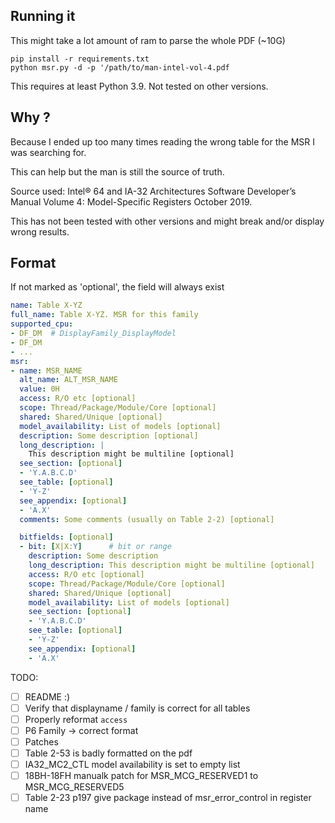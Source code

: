 ## Running it

This might take a lot amount of ram to parse the whole PDF (~10G)

```
pip install -r requirements.txt
python msr.py -d -p '/path/to/man-intel-vol-4.pdf
```

This requires at least Python 3.9. Not tested on other versions.

## Why ?

Because I ended up too many times reading the wrong table for the MSR I was searching for.

This can help but the man is still the source of truth.

Source used: Intel® 64 and IA-32 Architectures Software Developer’s Manual
Volume 4: Model-Specific Registers October 2019.

This has not been tested with other versions and might break and/or display wrong results.


## Format

If not marked as 'optional', the field will always exist

```yaml
name: Table X-YZ
full_name: Table X-YZ. MSR for this family
supported_cpu:
- DF_DM  # DisplayFamily_DisplayModel
- DF_DM
- ...
msr:
- name: MSR_NAME
  alt_name: ALT_MSR_NAME
  value: 0H
  access: R/O etc [optional]
  scope: Thread/Package/Module/Core [optional]
  shared: Shared/Unique [optional]
  model_availability: List of models [optional]
  description: Some description [optional]
  long_description: |
    This description might be multiline [optional]
  see_section: [optional]
  - 'Y.A.B.C.D'
  see_table: [optional]
  - 'Y-Z'
  see_appendix: [optional]
  - 'A.X'
  comments: Some comments (usually on Table 2-2) [optional]

  bitfields: [optional]
  - bit: [X|X:Y]      # bit or range
    description: Some description
    long_description: This description might be multiline [optional]
    access: R/O etc [optional]
    scope: Thread/Package/Module/Core [optional]
    shared: Shared/Unique [optional]
    model_availability: List of models [optional]
    see_section: [optional]
    - 'Y.A.B.C.D'
    see_table: [optional]
    - 'Y-Z'
    see_appendix: [optional]
    - 'A.X'
```

TODO:
- [ ] README :)
- [ ] Verify that displayname / family is correct for all tables
- [ ] Properly reformat `access`
- [ ] P6 Family -> correct format
- [ ] Patches
- [ ] Table 2-53 is badly formatted on the pdf
- [ ] IA32_MC2_CTL model availability is set to empty list
- [ ] 18BH-18FH manualk patch for MSR_MCG_RESERVED1 to MSR_MCG_RESERVED5
- [ ] Table 2-23 p197 give package instead of msr_error_control in register name